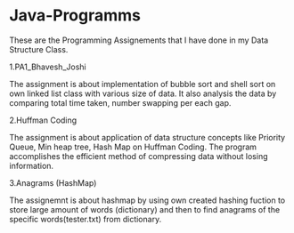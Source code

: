 # Java-Programms

These are the Programming Assignements that I have done in my Data Structure Class. 

1.PA1_Bhavesh_Joshi

  The assignment is about implementation of bubble sort and shell sort on own linked list class with various
  size of data. It also analysis the data by comparing total time taken, number swapping per each gap.

2.Huffman Coding

  The assignment is about application of data structure concepts like Priority Queue, Min heap tree,
   Hash Map on Huffman Coding. The program accomplishes the efficient method of compressing data without losing information.

3.Anagrams (HashMap)

  The assignemnt is about hashmap by using own created hashing fuction to store large amount of words (dictionary) and then to find
  anagrams of the specific words(tester.txt) from dictionary.
  
